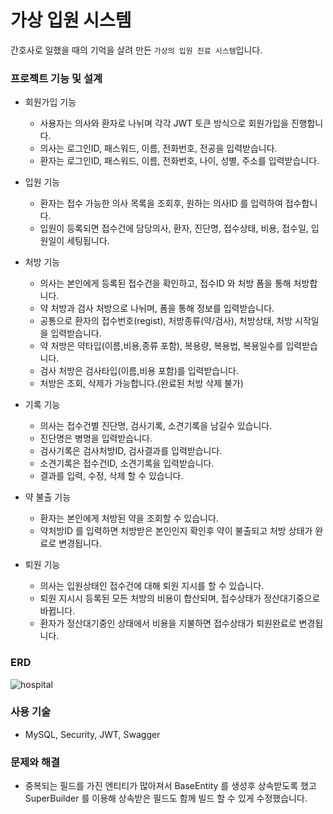 # 가상 입원 시스템
간호사로 일했을 때의 기억을 살려 만든 `가상의 입원 진료 시스템`입니다.

### 프로젝트 기능 및 설계

* 회원가입 기능
  * 사용자는 의사와 환자로 나뉘며 각각 JWT 토큰 방식으로 회원가입을 진행합니다.
  * 의사는 로그인ID, 패스워드, 이름, 전화번호, 전공을 입력받습니다.
  * 환자는 로그인ID, 패스워드, 이름, 전화번호, 나이, 성별, 주소를 입력받습니다.

* 입원 기능
  * 환자는 접수 가능한 의사 목록을 조회후, 원하는 의사ID 를 입력하여 접수합니다.
  * 입원이 등록되면 접수건에 담당의사, 환자, 진단명, 접수상태, 비용, 접수일, 입원일이 세팅됩니다.

* 처방 기능
  * 의사는 본인에게 등록된 접수건을 확인하고, 접수ID 와 처방 폼을 통해 처방합니다.
  * 약 처방과 검사 처방으로 나뉘며, 폼을 통해 정보를 입력받습니다.
  * 공통으로 환자의 접수번호(regist), 처방종류(약/검사), 처방상태, 처방 시작일을 입력받습니다.
  * 약 처방은 약타입(이름,비용,종류 포함), 복용량, 복용법, 복용일수를 입력받습니다.
  * 검사 처방은 검사타입(이름,비용 포함)를 입력받습니다.
  * 처방은 조회, 삭제가 가능합니다.(완료된 처방 삭제 불가)

* 기록 기능
  * 의사는 접수건별 진단명, 검사기록, 소견기록을 남길수 있습니다.
  * 진단명은 병명을 입력받습니다.
  * 검사기록은 검사처방ID, 검사결과를 입력받습니다.
  * 소견기록은 접수건ID, 소견기록을 입력받습니다.
  * 결과를 입력, 수정, 삭제 할 수 있습니다.
 
* 약 불출 기능
  * 환자는 본인에게 처방된 약을 조회할 수 있습니다.
  * 약처방ID 를 입력하면 처방받은 본인인지 확인후 약이 불출되고 처방 상태가 완료로 변경됩니다.
 
* 퇴원 기능
  * 의사는 입원상태인 접수건에 대해 퇴원 지시를 할 수 있습니다.
  * 퇴원 지시시 등록된 모든 처방의 비용이 합산되며, 접수상태가 정산대기중으로 바뀝니다.
  * 환자가 정산대기중인 상태에서 비용을 지불하면 접수상태가 퇴원완료로 변경됩니다.
 
### ERD
![hospital](https://github.com/user-attachments/assets/3eb68b1e-867f-41f0-a248-dc80913c9ca1)

### 사용 기술
* MySQL, Security, JWT, Swagger

### 문제와 해결
* 중복되는 필드를 가진 엔티티가 많아져서 BaseEntity 를 생성후 상속받도록 했고
  SuperBuilder 를 이용해 상속받은 필드도 함께 빌드 할 수 있게 수정했습니다.
  
